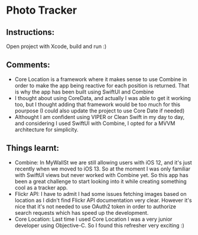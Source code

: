 #  Photo Tracker

## Instructions:
Open project with Xcode, build and run :)

## Comments:
- Core Location is a framework where it makes sense to use Combine in order to make the app being reactive for each position is returned. That is why the app has been built using SwiftUI and Combine
- I thought about using CoreData, and actually I was able to get it working too, but I thought adding that framework would be too much for this pourpose (I could also update the project to use Core Date if needed)
- Althought I am confident using VIPER or Clean Swift in my day to day, and considering I used SwiftUI with Combine, I opted for a MVVM architecture for simplicity.

## Things learnt:
- Combine:
In MyWallSt we are still allowing users with iOS 12, and it's just recently when we moved to iOS 13. So at the moment I was only familiar with SwiftUI views but never worked with Combine yet. So this app has been a great challenge to start looking into it while creating something cool as a tracker app.
- Flickr API:
I have to admit I had some issues fetching images based on location as I didn't find Flickr API documentation very clear. However it's nice that it's not needed to use OAuth2 token in order to authorize search requests which has speed up the development.
- Core Location:
Last time I used Core Location I was a very junior developer using Objective-C. So I found this refresher very exciting :)

